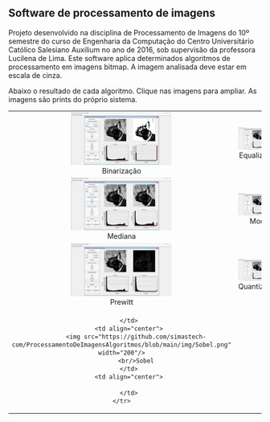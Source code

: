 ## Software de processamento de imagens

Projeto desenvolvido na disciplina de Processamento de Imagens do 10º semestre do curso de Engenharia da Computação do Centro Universitário Católico Salesiano Auxilium no ano de 2016, sob supervisão da professora Lucilena de Lima. Este software aplica determinados algoritmos de processamento em imagens bitmap. A imagem analisada deve estar em escala de cinza.

Abaixo o resultado de cada algoritmo. Clique nas imagens para ampliar. As imagens são prints do próprio sistema.


<table>
	<tr>
		<td align="center">
			<img src="https://github.com/simastech-com/ProcessamentoDeImagensAlgoritmos/blob/main/img/Binariza%C3%A7%C3%A3o.png" width="200"/>
			<br/>Binarização
		</td>
		<td align="center">
			<img src="https://github.com/simastech-com/ProcessamentoDeImagensAlgoritmos/blob/main/img/Equaliza%C3%A7%C3%A3o.png" width="200"/>
			<br/>Equalização
		</td>
		<td align="center">
			<img src="https://github.com/simastech-com/ProcessamentoDeImagensAlgoritmos/blob/main/img/Laplaciano.png" width="200"/>
			<br/>Laplaciano
		</td>
	</tr>
	<tr>
		<td align="center">
			<img src="https://github.com/simastech-com/ProcessamentoDeImagensAlgoritmos/blob/main/img/Mediana.png" width="200"/>
			<br/>Mediana
		</td>
		<td align="center">
			<img src="https://github.com/simastech-com/ProcessamentoDeImagensAlgoritmos/blob/main/img/Moda.png" width="200"/>
			<br/>Moda
		</td>
		<td align="center">
			<img src="https://github.com/simastech-com/ProcessamentoDeImagensAlgoritmos/blob/main/img/M%C3%A9dia.png" width="200"/>
			<br/>Média
		</td>
	</tr>
	<tr>
		<td align="center">
			<img src="https://github.com/simastech-com/ProcessamentoDeImagensAlgoritmos/blob/main/img/Prewitt.png" width="200"/>
			<br/>Prewitt
		</td>
		<td align="center">
			<img src="https://github.com/simastech-com/ProcessamentoDeImagensAlgoritmos/blob/main/img/Quantiza%C3%A7%C3%A3o.png" width="200"/>
			<br/>Quantização
		</td>
		<td align="center">
			<img src="https://github.com/simastech-com/ProcessamentoDeImagensAlgoritmos/blob/main/img/Roberts.png" width="200"/>
			<br/>Roberts
		</td>
	</tr>
	<tr>
		<td align="center">
			
		</td>
		<td align="center">
			<img src="https://github.com/simastech-com/ProcessamentoDeImagensAlgoritmos/blob/main/img/Sobel.png" width="200"/>
			<br/>Sobel
		</td>
		<td align="center">
			
		</td>
	</tr>
</table>
